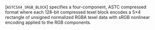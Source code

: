 [`ASTC5X4_SRGB_BLOCK`] specifies a four-component, ASTC
compressed format where each 128-bit compressed texel block encodes a
5×4 rectangle of unsigned normalized RGBA texel data with sRGB
nonlinear encoding applied to the RGB components.